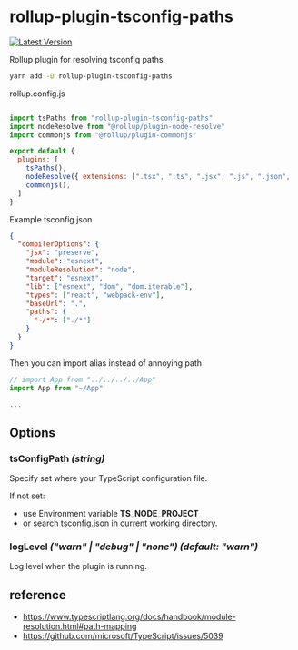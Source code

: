 # rollup-plugin-tsconfig-paths

[npm:latest]: https://www.npmjs.com/package/rollup-plugin-tsconfig-paths/v/latest
[npm:latest:badge]: https://img.shields.io/npm/v/rollup-plugin-tsconfig-paths/latest?style=flat-square

[![Latest Version][npm:latest:badge]][npm:latest]

Rollup plugin for resolving tsconfig paths

```sh
yarn add -D rollup-plugin-tsconfig-paths
```

rollup.config.js

```js

import tsPaths from "rollup-plugin-tsconfig-paths"
import nodeResolve from "@rollup/plugin-node-resolve"
import commonjs from "@rollup/plugin-commonjs"

export default {
  plugins: [
    tsPaths(),
    nodeResolve({ extensions: [".tsx", ".ts", ".jsx", ".js", ".json", ...] }),
    commonjs(),
  ]
}
```

Example tsconfig.json

```json
{
  "compilerOptions": {
    "jsx": "preserve",
    "module": "esnext",
    "moduleResolution": "node",
    "target": "esnext",
    "lib": ["esnext", "dom", "dom.iterable"],
    "types": ["react", "webpack-env"],
    "baseUrl": ".",
    "paths": {
      "~/*": ["./*"]
    }
  }
}
```

Then you can import alias instead of annoying path

```js
// import App from "../../../../App"
import App from "~/App"

...

```

## Options

### tsConfigPath _(string)_

Specify set where your TypeScript configuration file.

If not set:

- use Environment variable **TS_NODE_PROJECT**
- or search tsconfig.json in current working directory.

### logLevel _("warn" | "debug" | "none") (default: "warn")_

Log level when the plugin is running.

## reference

- https://www.typescriptlang.org/docs/handbook/module-resolution.html#path-mapping
- https://github.com/microsoft/TypeScript/issues/5039
